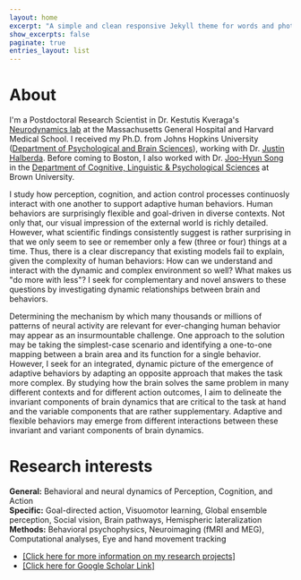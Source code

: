 ```yaml
---
layout: home
excerpt: "A simple and clean responsive Jekyll theme for words and photos."
show_excerpts: false
paginate: true
entries_layout: list
---
```

# About<br/>
I'm a Postdoctoral Research Scientist in Dr. Kestutis Kveraga's [Neurodynamics lab](http://www.kveragalab.org/index.html) at the Massachusetts General Hospital and Harvard Medical School. I received my Ph.D. from Johns Hopkins University ([Department of Psychological and Brain Sciences](https://pbs.jhu.edu/)), working with Dr. [Justin Halberda](http://www.halberdalab.net/). Before coming to Boston, I also worked with Dr. [Joo-Hyun Song](http://research.clps.brown.edu/songlab/) in the [Department of Cognitive, Linguistic & Psychological Sciences](https://www.brown.edu/academics/cognitive-linguistic-psychological-sciences/home) at Brown University.<br/>

I study how perception, cognition, and action control processes continuosly interact with one another to support adaptive human behaviors. Human behaviors are surprisingly flexible and goal-driven in diverse contexts. Not only that, our visual impression of the external world is richly detailed. However, what scientific findings consistently suggest is rather surprising in that we only seem to see or remember only a few (three or four) things at a time. Thus, there is a clear discrepancy that existing models fail to explain, given the complexity of human behaviors: How can we understand and interact with the dynamic and complex environment so well? What makes us "do more with less"? I seek for complementary and novel answers to these questions by investigating dynamic relationships between brain and behaviors.<br/>

Determining the mechanism by which many thousands or millions of patterns of neural activity are relevant for ever-changing human behavior may appear as an insurmountable challenge. One approach to the solution may be taking the simplest-case scenario and identifying a one-to-one mapping between a brain area and its function for a single behavior. However, I seek for an integrated, dynamic picture of the emergence of adaptive behaviors by adapting an opposite approach that makes the task more complex. By studying how the brain solves the same problem in many different contexts and for different action outcomes, I aim to delineate the invariant components of brain dynamics that are critical to the task at hand and the variable components that are rather supplementary. Adaptive and flexible behaviors may emerge from different interactions between these invariant and variant components of brain dynamics.<br/>

# Research interests<br/>
**General:** Behavioral and neural dynamics of Perception, Cognition, and Action<br/>
**Specific:** Goal-directed action, Visuomotor learning, Global ensemble perception, Social vision, Brain pathways, Hemispheric lateralization<br/>
**Methods:** Behavioral psychophysics, Neuroimaging (fMRI and MEG), Computational analyses, Eye and hand movement tracking <br/>
* [[Click here for more information on my research projects]](https://heeyeon-im.github.io/projects/)
* [[Click here for Google Scholar Link]](https://scholar.google.com/citations?user=Zq3Z-ioAAAAJ&hl=en)
